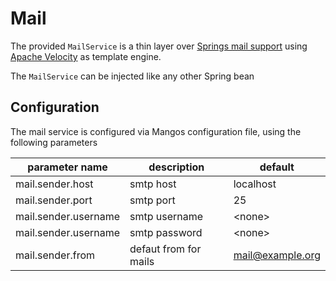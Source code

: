 # Mail

The provided `MailService` is a thin layer over [Springs mail support](http://docs.spring.io/spring-integration/reference/html/mail.html) using [Apache Velocity](http://velocity.apache.org/) as template engine.

The `MailService` can be injected like any other Spring bean



## Configuration

The mail service is configured via Mangos configuration file, using the following parameters

| parameter name | description | default |
| -- | -- | -- |
| mail.sender.host | smtp host | localhost |
| mail.sender.port | smtp port | 25 |
| mail.sender.username | smtp username | &lt;none&gt; |
| mail.sender.username | smtp password | &lt;none&gt; |
| mail.sender.from | defaut from for mails | mail@example.org |
